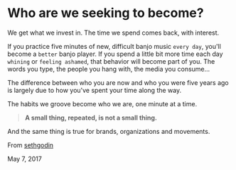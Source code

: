 # Who are we seeking to become?

We get what we invest in. The time we spend comes back, with interest.

If you practice five minutes of new, difficult banjo music `every day`, you'll become a `better` banjo player. If you spend a little bit more time each day `whining` or `feeling ashamed`, that behavior will become part of you. The words you type, the people you hang with, the media you consume...

The difference between who you are now and who you were five years ago is largely due to how you've spent your time along the way.

The habits we groove become who we are, one minute at a time. 

> **A small thing, repeated, is not a small thing.**

And the same thing is true for brands, organizations and movements.

From [sethgodin](http://sethgodin.typepad.com/seths_blog/2017/04/who-are-we-seeking-to-become.html)

May 7, 2017
